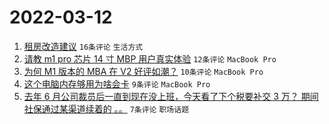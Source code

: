 # 2022-03-12

1. [租房改造建议](https://www.v2ex.com/t/839810) `16条评论` `生活方式`
1. [请教 m1 pro 芯片 14 寸 MBP 用户真实体验](https://www.v2ex.com/t/839813) `12条评论` `MacBook Pro`
1. [为何 M1 版本的 MBA 在 V2 好评如潮？](https://www.v2ex.com/t/839816) `10条评论` `MacBook Pro`
1. [这个电脑内存够用为啥会卡](https://www.v2ex.com/t/839826) `9条评论` `MacBook Pro`
1. [去年 6 月公司裁员后一直到现在没上班，今天看了下个税要补交 3 万？ 期间社保通过某渠道续着的 。。](https://www.v2ex.com/t/839800) `7条评论` `职场话题`
